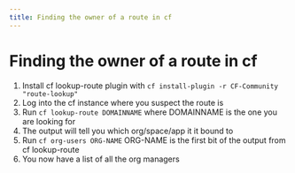 ```yaml
---
title: Finding the owner of a route in cf
---
```


# Finding the owner of a route in cf

1. Install cf lookup-route plugin  with `cf install-plugin -r CF-Community "route-lookup"`
1. Log into the cf instance where you suspect the route is
1. Run `cf lookup-route DOMAINNAME` where DOMAINNAME is the one you are looking for
1. The output will tell you which org/space/app it it bound to
1. Run `cf org-users ORG-NAME` ORG-NAME is the first bit of the output from cf lookup-route
1. You now have a list of all the org managers

